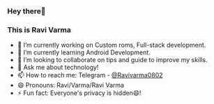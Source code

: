 ### Hey there👋
### This is Ravi Varma


- 🔭 I’m currently working on Custom roms, Full-stack development. 
- 🌱 I’m currently learning Android Development.
- 👯 I’m looking to collaborate on tips and guide to improve my skills.
- 💬 Ask me about technology!
- 📫 How to reach me: Telegram - [@Ravivarma0802](https://t.me/Ravivarma0802)
- 😄 Pronouns: Ravi/Varma/Ravi Varma
- ⚡ Fun fact: Everyone's privacy is hidden😄!
